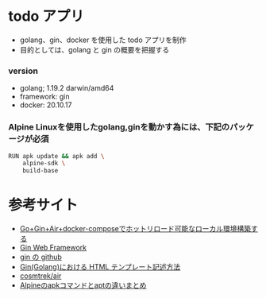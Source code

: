 # todo アプリ

- golang、gin、docker を使用した todo アプリを制作
- 目的としては、golang と gin の概要を把握する

### version

- golang; 1.19.2 darwin/amd64
- framework: gin
- docker: 20.10.17

### Alpine Linuxを使用したgolang,ginを動かす為には、下記のパッケージが必須
```sh
RUN apk update && apk add \
    alpine-sdk \
    build-base
```

# 参考サイト
- [Go+Gin+Air+docker-composeでホットリロード可能なローカル環境構築する](https://nothing-behind.com/2022/08/17/goginairdocker-compose%E3%81%A7%E3%83%9B%E3%83%83%E3%83%88%E3%83%AA%E3%83%AD%E3%83%BC%E3%83%89%E5%8F%AF%E8%83%BD%E3%81%AA%E3%83%AD%E3%83%BC%E3%82%AB%E3%83%AB%E7%92%B0%E5%A2%83%E6%A7%8B%E7%AF%89/)
- [Gin Web Framework](https://gin-gonic.com/ja/)
- [gin の github](https://github.com/gin-gonic)
- [Gin(Golang)における HTML テンプレート記述方法](https://qiita.com/lanevok/items/dbf591a3916070fcba0d)
- [cosmtrek/air](https://github.com/cosmtrek/air)
- [Alpineのapkコマンドとaptの違いまとめ](https://kleinblog.net/alpine-apk-cmd.html#:~:text=apk%E3%81%A8%E3%81%AF,%E3%81%A7%E3%81%8D%E3%82%8B%E3%80%81%E3%83%91%E3%83%83%E3%82%B1%E3%83%BC%E3%82%B8%E7%AE%A1%E7%90%86%E3%82%B3%E3%83%9E%E3%83%B3%E3%83%89%E3%81%A7%E3%81%99%E3%80%82)
